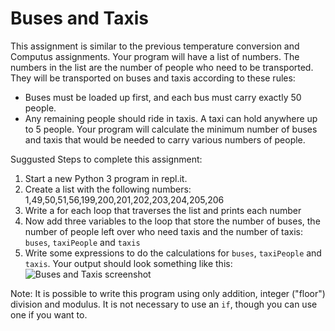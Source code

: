Buses and Taxis
===============
This assignment is similar to the previous temperature conversion and Computus assignments. Your program will have a list of numbers. The numbers in the list are the number of people who need to be transported. They will be transported on buses and taxis according to these rules:
+ Buses must be loaded up first, and each bus must carry exactly 50 people.
+ Any remaining people should ride in taxis. A taxi can hold anywhere up to 5 people.
Your program will calculate the minimum number of buses and taxis that would be needed to carry various numbers of people.

Suggusted Steps to complete this assignment:
 
1. Start a new Python 3 program in repl.it. 
2. Create a list with the following numbers: 1,49,50,51,56,199,200,201,202,203,204,205,206
3. Write a for each loop that traverses the list and prints each number
4. Now add three variables to the loop that store the number of buses, the number of people left over who need taxis and the number of taxis: `buses`, `taxiPeople` and `taxis`
5. Write some expressions to do the calculations for `buses`, `taxiPeople` and `taxis`.
Your output should look something like this:   
![Buses and Taxis screenshot](BusesAndTaxis.png)

Note: It is possible to write this program using only addition, integer ("floor") division and modulus. It is not necessary to use an `if`, though you can use one if you want to.
